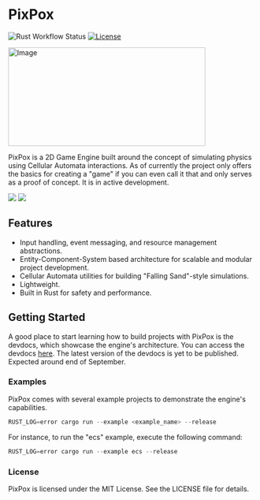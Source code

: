 # PixPox

![Rust Workflow Status](https://img.shields.io/github/actions/workflow/status/martinteoharov/PixPox/.github/workflows/rust.yml?branch=main&label=Rust&logo=github&style=flat-square)
[![License](https://img.shields.io/badge/license-MIT-blue.svg)](https://opensource.org/licenses/MIT)

<img src="https://user-images.githubusercontent.com/43793073/234361085-053432ef-b9fe-4581-9795-4ddba162bf0c.png" alt="Image" width="400" height="200">

PixPox is a 2D Game Engine built around the concept of simulating physics using Cellular Automata interactions. As of currently the project only offers the basics for creating a "game" if you can even call it that and only serves as a proof of concept. It is in active development.

  <img src="https://github.com/martinteoharov/PixPox/assets/43793073/8eab95de-e830-40bf-8ea3-a9233a236807">
  <img src="https://github.com/martinteoharov/PixPox/assets/43793073/2dbf8cc4-7bb7-42a4-93cb-cab42ad7d252">

## Features
- Input handling, event messaging, and resource management abstractions.
- Entity-Component-System based architecture for scalable and modular project development.
- Cellular Automata utilities for building "Falling Sand"-style simulations.
- Lightweight.
- Built in Rust for safety and performance.

## Getting Started
A good place to start learning how to build projects with PixPox is the devdocs, which showcase the engine's architecture. You can access the devdocs [here](https://martinteoharov.github.io/pixpox-dev-docs/). The latest version of the devdocs is yet to be published. Expected around end of September.

### Examples
PixPox comes with several example projects to demonstrate the engine's capabilities.
```rust
RUST_LOG=error cargo run --example <example_name> --release
```

For instance, to run the "ecs" example, execute the following command:
```rust
RUST_LOG=error cargo run --example ecs --release
```

### License
PixPox is licensed under the MIT License. See the LICENSE file for details.
